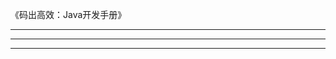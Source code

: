 《码出高效：Java开发手册》



---------------------------------------------------------------------------------------------------------------------




---------------------------------------------------------------------------------------------------------------------





---------------------------------------------------------------------------------------------------------------------



